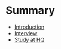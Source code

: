 # Summary

* [Introduction](README.md)
* [Interview](interview.md)
* [Study at HQ](study_at_hq.md)

